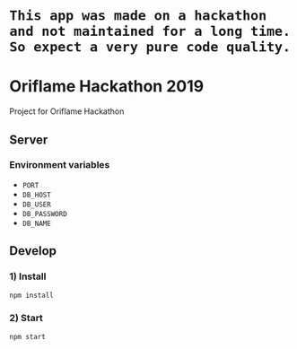 # `This app was made on a hackathon and not maintained for a long time. So expect a very pure code quality.`

# Oriflame Hackathon 2019
Project for Oriflame Hackathon 
## Server
### Environment variables
- `PORT`
- `DB_HOST`
- `DB_USER`
- `DB_PASSWORD`
- `DB_NAME`


## Develop


### 1) Install

```bash
npm install
```

### 2) Start

```bash
npm start
```

